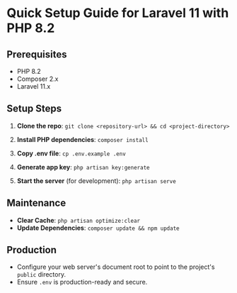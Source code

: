 # Quick Setup Guide for Laravel 11 with PHP 8.2

## Prerequisites
- PHP 8.2
- Composer 2.x
- Laravel 11.x

## Setup Steps

1. **Clone the repo**:
   `git clone <repository-url> && cd <project-directory>`

2. **Install PHP dependencies**:
   `composer install`

3. **Copy .env file**:
   `cp .env.example .env`

4. **Generate app key**:
   `php artisan key:generate`


6. **Start the server** (for development):
   `php artisan serve`

## Maintenance

- **Clear Cache**: `php artisan optimize:clear`
- **Update Dependencies**: `composer update && npm update`

## Production

- Configure your web server's document root to point to the project's `public` directory.
- Ensure `.env` is production-ready and secure.

